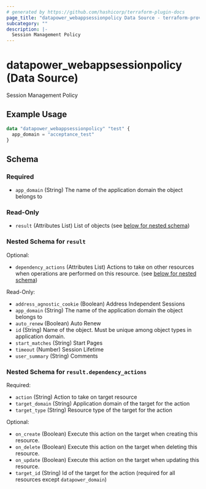 ```yaml
---
# generated by https://github.com/hashicorp/terraform-plugin-docs
page_title: "datapower_webappsessionpolicy Data Source - terraform-provider-datapower"
subcategory: ""
description: |-
  Session Management Policy
---
```


# datapower_webappsessionpolicy (Data Source)

Session Management Policy

## Example Usage

```terraform
data "datapower_webappsessionpolicy" "test" {
  app_domain = "acceptance_test"
}
```

<!-- schema generated by tfplugindocs -->
## Schema

### Required

- `app_domain` (String) The name of the application domain the object belongs to

### Read-Only

- `result` (Attributes List) List of objects (see [below for nested schema](#nestedatt--result))

<a id="nestedatt--result"></a>
### Nested Schema for `result`

Optional:

- `dependency_actions` (Attributes List) Actions to take on other resources when operations are performed on this resource. (see [below for nested schema](#nestedatt--result--dependency_actions))

Read-Only:

- `address_agnostic_cookie` (Boolean) Address Independent Sessions
- `app_domain` (String) The name of the application domain the object belongs to
- `auto_renew` (Boolean) Auto Renew
- `id` (String) Name of the object. Must be unique among object types in application domain.
- `start_matches` (String) Start Pages
- `timeout` (Number) Session Lifetime
- `user_summary` (String) Comments

<a id="nestedatt--result--dependency_actions"></a>
### Nested Schema for `result.dependency_actions`

Required:

- `action` (String) Action to take on target resource
- `target_domain` (String) Application domain of the target for the action
- `target_type` (String) Resource type of the target for the action

Optional:

- `on_create` (Boolean) Execute this action on the target when creating this resource.
- `on_delete` (Boolean) Execute this action on the target when deleting this resource.
- `on_update` (Boolean) Execute this action on the target when updating this resource.
- `target_id` (String) Id of the target for the action (required for all resources except `datapower_domain`)
